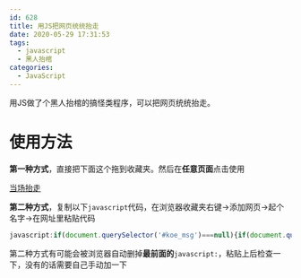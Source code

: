 ```yaml
---
id: 628
title: 用JS把网页统统抬走
date: 2020-05-29 17:31:53
tags:
  - javascript
  - 黑人抬棺
categories:
  - JavaScript
---
```


用JS做了个黑人抬棺的搞怪类程序，可以把网页统统抬走。

<!--more-->

# 使用方法

**第一种方式**，直接把下面这个拖到收藏夹。然后在**任意页面**点击使用

<a id="code_a" alt="当场抬走" href="javascript:void(0);">当场抬走</a>

**第二种方式**，复制以下`javascript`代码，在浏览器收藏夹右键->添加网页->起个名字->在网址里粘贴代码

<!-- eslint-disable -->
```javascript
javascript:if(document.querySelector('#koe_msg')===null){if(document.querySelector('#koe_video')===null){var koe_msg=document.createElement('p');koe_msg.innerText='正在去世';koe_msg.setAttribute('id','koe_msg');koe_msg.setAttribute('style','position:fixed;top:0;left:0;width:130px;height:30px;line-height:30px;text-align:center;background-color:#000;color:#FFF;font-size:26px;z-index:99999999');document.body.appendChild(koe_msg);var koe_played=true;var koe_video=document.createElement('video');koe_video.setAttribute('id','koe_video');koe_video.setAttribute('autoplay','');koe_video.setAttribute('name','media');koe_video.addEventListener('canplaythrough',function(){koe_msg.remove();document.body.setAttribute('style','filter: grayscale(100%); -moz-filter: grayscale(100%); -o-filter: grayscale(100%); -webkit-filter: grayscale(100%);')});koe_video.addEventListener('pause',function(){document.body.setAttribute('style','');koe_played=false});koe_video.addEventListener('play',function(){document.body.setAttribute('style','filter: grayscale(100%); -moz-filter: grayscale(100%); -o-filter: grayscale(100%); -webkit-filter: grayscale(100%);');koe_played=true});var koe_source=document.createElement('source');koe_source.setAttribute('src','https://onedrive.gimhoy.com/1drv/aHR0cHM6Ly8xZHJ2Lm1zL3UvcyFBcDVHUVdqS1ViZm5nLWwtTk5nMVlSVlFJRThJclE/ZT1HbFZ5VHE=.mp3');koe_source.setAttribute('type','audio/mpeg');koe_video.appendChild(koe_source);document.body.appendChild(koe_video)}else{if(koe_played){document.querySelector('#koe_video').pause()}else{document.querySelector('#koe_video').play()}}}void(0);
```

第二种方式有可能会被浏览器自动删掉**最前面的**`javascript:`，粘贴上后检查一下，没有的话需要自己手动加一下

<script>make_js();</script>
